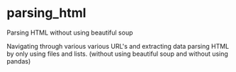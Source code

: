 # parsing_html
Parsing HTML without using beautiful soup

Navigating through various various URL's and extracting data parsing HTML 
by only using files and lists. (without using beautiful soup and without using pandas)

